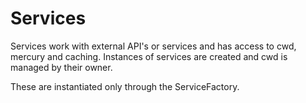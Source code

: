 # Services

Services work with external API's or services and has access to cwd, mercury and caching. Instances of services are created and cwd is managed by their owner.

These are instantiated only through the ServiceFactory.
